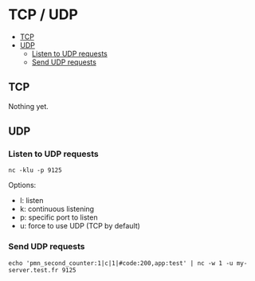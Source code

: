 # TCP / UDP

<!-- START doctoc generated TOC please keep comment here to allow auto update -->
<!-- DON'T EDIT THIS SECTION, INSTEAD RE-RUN doctoc TO UPDATE -->


- [TCP](#tcp)
- [UDP](#udp)
  - [Listen to UDP requests](#listen-to-udp-requests)
  - [Send UDP requests](#send-udp-requests)

<!-- END doctoc generated TOC please keep comment here to allow auto update -->


TCP
------

Nothing yet.

UDP
------

### Listen to UDP requests

```
nc -klu -p 9125
```

Options: 
* l: listen
* k: continuous listening
* p: specific port to listen
* u: force to use UDP (TCP by default)

### Send UDP requests

```
echo 'pmn_second_counter:1|c|1|#code:200,app:test' | nc -w 1 -u my-server.test.fr 9125
```
